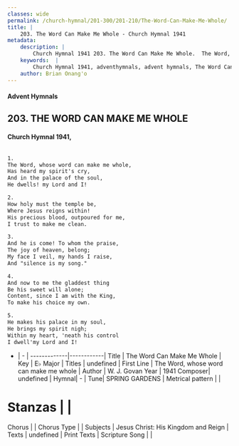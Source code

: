 ```yaml
---
classes: wide
permalink: /church-hymnal/201-300/201-210/The-Word-Can-Make-Me-Whole/
title: |
    203. The Word Can Make Me Whole - Church Hymnal 1941
metadata:
    description: |
        Church Hymnal 1941 203. The Word Can Make Me Whole.  The Word, whose word can make me whole,  Has heard my spirit's cry,  And in the palace of the soul,  He dwells! my Lord and I!  
    keywords:  |
        Church Hymnal 1941, adventhymnals, advent hymnals, The Word Can Make Me Whole, The Word, whose word can make me whole. 
    author: Brian Onang'o
---
```


#### Advent Hymnals
## 203. THE WORD CAN MAKE ME WHOLE
####  Church Hymnal 1941,

```txt

1.
The Word, whose word can make me whole, 
Has heard my spirit's cry, 
And in the palace of the soul, 
He dwells! my Lord and I! 

2.
How holy must the temple be, 
Where Jesus reigns within! 
His precious blood, outpoured for me, 
I trust to make me clean. 

3.
And he is come! To whom the praise, 
The joy of heaven, belong; 
My face I veil, my hands I raise, 
And "silence is my song." 

4.
And now to me the gladdest thing 
Be his sweet will alone; 
Content, since I am with the King, 
To make his choice my own. 

5.
He makes his palace in my soul, 
He brings my spirit nigh; 
Within my heart, 'neath his control 
I dwell'my Lord and I!


```

- |   -  |
-------------|------------|
Title | The Word Can Make Me Whole |
Key | E♭ Major |
Titles | undefined |
First Line | The Word, whose word can make me whole |
Author | W. J. Govan
Year | 1941
Composer| undefined |
Hymnal|  - |
Tune| SPRING GARDENS |
Metrical pattern | |
# Stanzas |  |
Chorus |  |
Chorus Type |  |
Subjects | Jesus Christ: His Kingdom and Reign |
Texts | undefined |
Print Texts | 
Scripture Song |  |
    
